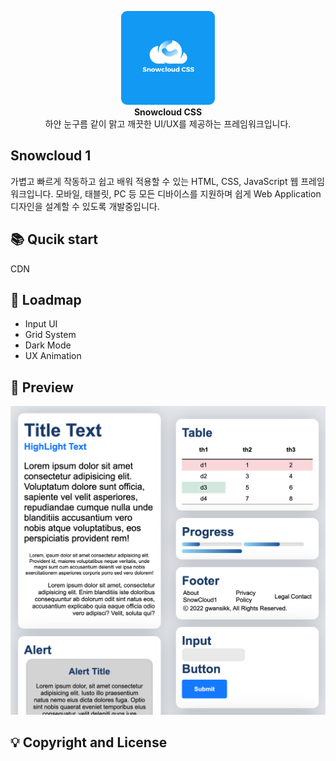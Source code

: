<p align="center">
    <img width="150" src="src/logo.png" alt="{Logo}"><br />
    <b>Snowcloud CSS</b>
    <br>
    하얀 눈구름 같이 맑고 깨끗한 UI/UX를 제공하는 프레임워크입니다.
</p>

## Snowcloud 1
가볍고 빠르게 작동하고 쉽고 배워 적용할 수 있는 HTML, CSS, JavaScript 웹 프레임워크입니다. 모바일, 태블릿, PC 등 모든 디바이스를 지원하며 쉽게 Web Application 디자인을 설계할 수 있도록 개발중입니다.

## 📚 Qucik start
CDN

## 🚀 Loadmap
- Input UI
- Grid System
- Dark Mode
- UX Animation


## 🔎 Preview
![Logo](/src/pre-view.png)

## 💡 Copyright and License